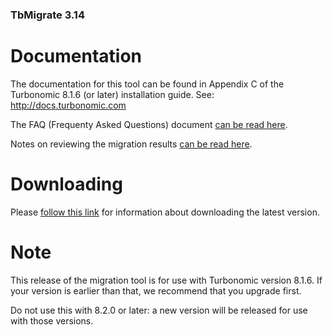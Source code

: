 ### TbMigrate 3.14

# Documentation

The documentation for this tool can be found in Appendix C of the Turbonomic 8.1.6 (or later) installation guide. See: http://docs.turbonomic.com

The FAQ (Frequenty Asked Questions) document [can be read here](../master/FAQ.md).

Notes on reviewing the migration results [can be read here](../master/REVIEW.md).

# Downloading

Please [follow this link](../master/DOWNLOAD.md) for information about downloading the latest version.

# Note

This release of the migration tool is for use with Turbonomic version 8.1.6. If your version is earlier than that, we recommend that you upgrade first.

Do not use this with 8.2.0 or later: a new version will be released for use with those versions.
